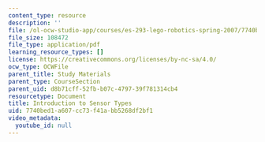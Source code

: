 ```yaml
---
content_type: resource
description: ''
file: /ol-ocw-studio-app/courses/es-293-lego-robotics-spring-2007/7740bed1a607cc73f41abb5268df2bf1_MITES_293S07_sensors.pdf
file_size: 108472
file_type: application/pdf
learning_resource_types: []
license: https://creativecommons.org/licenses/by-nc-sa/4.0/
ocw_type: OCWFile
parent_title: Study Materials
parent_type: CourseSection
parent_uid: d8b71cff-52fb-b07c-4797-39f781314cb4
resourcetype: Document
title: Introduction to Sensor Types
uid: 7740bed1-a607-cc73-f41a-bb5268df2bf1
video_metadata:
  youtube_id: null
---
```

